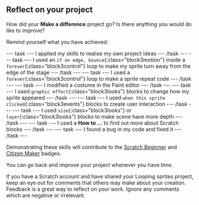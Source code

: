 ## Reflect on your project

How did your **Make a difference** project go? Is there anything you would do like to improve? 

Remind yourself what you have achieved:

--- task ---
I applied my skills to realise my own project ideas
--- /task ---
--- task ---
I used an `if on edge, bounce`{:class="block3motion"} inside a `forever`{:class="block3control"} loop to make my sprite turn away from the edge of the stage
--- /task ---
--- task ---
I used a `forever`{:class="block3control"} loop to make a sprite repeat code 
--- /task ---
--- task ---
I modified a costume in the Paint editor
--- /task ---
--- task ---
I used `graphic effect`{:class="block3looks"} blocks to change how my sprite appeared
--- /task ---
--- task ---
I used `when this sprite clicked`{:class="block3events"} blocks to create user interaction
--- /task ---
--- task ---
I used `size`{:class="block3looks"} or `layer`{:class="block3looks"} blocks to make scene have more depth
--- /task ---
--- task ---
I used a **How to ...** to find out more about Scratch blocks
--- /task ---
--- task ---
I found a bug in my code and fixed it
--- /task ---

Demonstrating these skills will contribute to the [Scratch Beginner]() and [Citizen Maker]() badges. 

You can go back and improve your project whenever you have time. 

If you have a Scratch account and have shared your Looping sprites project, keep an eye out for comments that others may make about your creation. Feedback is a great way to reflect on your work. Ignore any comments which are negative or irrelevant.

